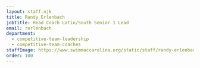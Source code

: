 ```yaml
---
layout: staff.njk
title: Randy Erlenbach
jobTitle: Head Coach Latin/South Senior 1 Lead
email: rerlenbach
department:
  - competitive-team-leadership
  - competitive-team-coaches
staffImage: https://www.swimmaccarolina.org/static/staff/randy-erlenbach.jpg
order: 100
---
```

